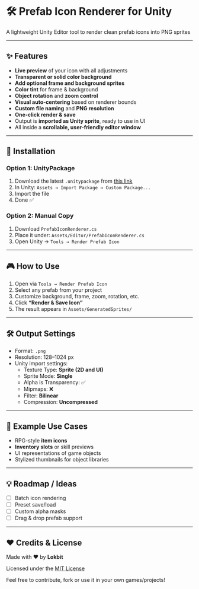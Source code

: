 # 🛠️ Prefab Icon Renderer for Unity

A lightweight Unity Editor tool to render clean prefab icons into PNG sprites

---

## ✨ Features

- **Live preview** of your icon with all adjustments  
- **Transparent or solid color background**
- **Add optional frame and background sprites**
- **Color tint** for frame & background  
- **Object rotation** and **zoom control**
- **Visual auto-centering** based on renderer bounds
- **Custom file naming** and **PNG resolution**
- **One-click render & save**
- Output is **imported as Unity sprite**, ready to use in UI  
- All inside a **scrollable, user-friendly editor window**

---

## 📂 Installation

### Option 1: UnityPackage  
1. Download the latest `.unitypackage` from [this link](#)  
2. In Unity: `Assets → Import Package → Custom Package...`  
3. Import the file  
4. Done ✅

### Option 2: Manual Copy  
1. Download `PrefabIconRenderer.cs`  
2. Place it under: `Assets/Editor/PrefabIconRenderer.cs`  
3. Open Unity → `Tools → Render Prefab Icon`

---

## 🎮 How to Use

1. Open via `Tools → Render Prefab Icon`  
2. Select any prefab from your project  
3. Customize background, frame, zoom, rotation, etc.  
4. Click **“Render & Save Icon”**  
5. The result appears in `Assets/GeneratedSprites/`

---

## 🛠 Output Settings

- Format: `.png`  
- Resolution: 128–1024 px  
- Unity import settings:  
  - Texture Type: **Sprite (2D and UI)**  
  - Sprite Mode: **Single**  
  - Alpha is Transparency: ✅  
  - Mipmaps: ❌  
  - Filter: **Bilinear**  
  - Compression: **Uncompressed**

---

## 📎 Example Use Cases

- RPG-style **item icons**
- **Inventory slots** or skill previews
- UI representations of game objects
- Stylized thumbnails for object libraries

---

## 💡 Roadmap / Ideas

- [ ] Batch icon rendering  
- [ ] Preset save/load  
- [ ] Custom alpha masks  
- [ ] Drag & drop prefab support  

---

## ❤️ Credits & License

Made with ❤️ by **Lokbit**

Licensed under the [MIT License](LICENSE)

Feel free to contribute, fork or use it in your own games/projects!
